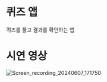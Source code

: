 # 퀴즈 앱

퀴즈를 풀고 결과를 확인하는 앱





# 시연 영상

![Screen_recording_20240607_171750](https://github.com/CodingVirus/Flutter_Study/assets/93506475/c1a47bfa-b3ef-437b-bc2e-4267f07fad7e)
